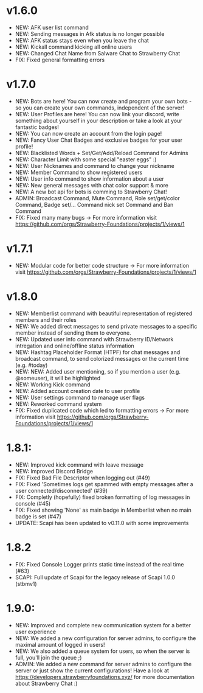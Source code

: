 # v1.6.0
- NEW: AFK user list command
- NEW: Sending messages in Afk status is no longer possible
- NEW: AFK status stays even when you leave the chat
- NEW: Kickall command kicking all online users
- NEW: Changed Chat Name from Salware Chat to Strawberry Chat
- FIX: Fixed general formatting errors

# v1.7.0
- NEW: Bots are here!
       You can now create and program your own bots - so
       you can create your own commands, independent of the server! 
- NEW: User Profiles are here! You can now link your discord, write something 
       about yourself in your description or take a look at your fantastic badges!
- NEW: You can now create an account from the login page!
- NEW: Fancy User Chat Badges and exclusive badges for your user profile!
- NEW: Blacklisted Words + Set/Get/Add/Reload Command for Admins
- NEW: Character Limit with some special "easter eggs" :)
- NEW: User Nicknames and command to change your nickname
- NEW: Member Command to show registered users
- NEW: User info command to show information about a user
- NEW: New general messages with chat color support & more
- NEW: A new bot api for bots is comming to Strawberry Chat!
- ADMIN: Broadcast Command, Mute Command, Role set/get/color Command, Badge set/... Command nick set Command and Ban Command
- FIX: Fixed many many bugs
-> For more information visit https://github.com/orgs/Strawberry-Foundations/projects/1/views/1

# v1.7.1
- NEW: Modular code for better code structure
-> For more information visit https://github.com/orgs/Strawberry-Foundations/projects/1/views/1

# v1.8.0
- NEW: Memberlist command with beautiful representation of registered members and their roles
- NEW: We added direct messages to send private messages to a specific member instead of sending them to everyone.
- NEW: Updated user info command with Strawberry ID/Network intregation and online/offline status information
- NEW: Hashtag Placeholder Format (HTPF) for chat messages and broadcast command, to send colorized messages or the current time (e.g. #today)
- NEW: NEW: Added user mentioning, so if you mention a user (e.g. @someuser), it will be highlighted
- NEW: Working Kick command
- NEW: Added account creation date to user profile
- NEW: User settings command to manage user flags
- NEW: Reworked command system
- FIX: Fixed duplicated code which led to formatting errors
-> For more information visit https://github.com/orgs/Strawberry-Foundations/projects/1/views/1

# 1.8.1:
- NEW: Improved kick command with leave message
- NEW: Improved Discord Bridge
- FIX: Fixed Bad File Descriptor when logging out (#49)
- FIX: Fixed 'Sometimes logs get spammed with empty messages after a user connected/disconnected' (#39)
- FIX: Completly (hopefully) fixed broken formatting of log messages in console (#45)
- FIX: Fixed showing 'None' as main badge in Memberlist when no main badge is set (#47)
- UPDATE: Scapi has been updated to v0.11.0 with some improvements

# 1.8.2
- FIX: Fixed Console Logger prints static time instead of the real time (#63)
- SCAPI: Full update of Scapi for the legacy release of Scapi 1.0.0 (stbmv1)

# 1.9.0:
- NEW: Improved and complete new communication system for a better user experience
- NEW: We added a new configuration for server admins, to configure the maximal amount of logged in users!
- NEW: We also added a queue system for users, so when the server is full, you'll join the queue ;)
- ADMIN: We added a new command for server admins to configure the server or just show the current configurations!
Have a look at https://developers.strawberryfoundations.xyz/ for more documentation about Strawberry Chat :)